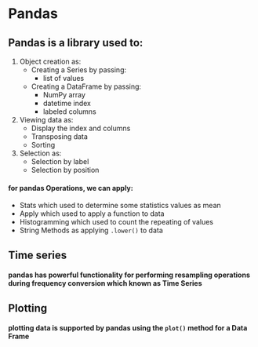 # Pandas
## Pandas is a library used to:
1. Object creation as:
    - Creating a Series by passing:
        - list of values
    - Creating a DataFrame by passing:
        - NumPy array
        - datetime index
        - labeled columns
2. Viewing data as:
    - Display the index and columns
    - Transposing data
    - Sorting
3. Selection as:
    - Selection by label
    - Selection by position
#### for pandas Operations, we can apply:
- Stats which used to determine some statistics values as mean
- Apply which used to apply a function to data
- Histogramming which used to count the repeating of values
- String Methods as applying `.lower()` to data
## Time series
#### pandas has powerful functionality for performing resampling operations during frequency conversion which known as **Time Series**
## Plotting
#### plotting data is supported by pandas using the `plot()` method for a  Data Frame
